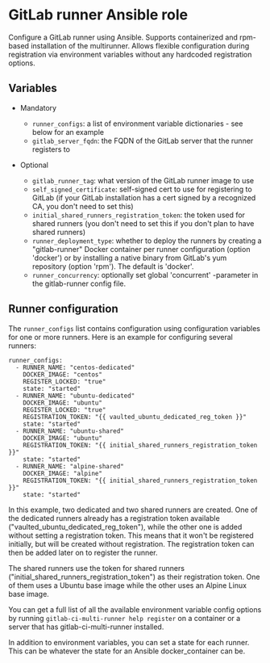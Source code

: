 # GitLab runner Ansible role

Configure a GitLab runner using Ansible. Supports containerized and rpm-based 
installation of the multirunner. Allows flexible configuration during registration 
via environment variables without any hardcoded registration options.

## Variables

  * Mandatory
    * `runner_configs`: a list of environment variable dictionaries - see below
      for an example
    * `gitlab_server_fqdn`: the FQDN of the GitLab server that the runner
      registers to

  * Optional
    * `gitlab_runner_tag`: what version of the GitLab runner image to use
    * `self_signed_certificate`: self-signed cert to use for registering to
      GitLab (if your GitLab installation has a cert signed by a recognized CA,
      you don't need to set this)
    * `initial_shared_runners_registration_token`: the token used for shared
      runners (you don't need to set this if you don't plan to have shared
      runners)
    * `runner_deployment_type`: whether to deploy the runners by creating a
      "gitlab-runner" Docker container per runner configuration (option 'docker')
      or by installing a native binary from GitLab's yum repository (option 'rpm').
      The default is 'docker'.
    * `runner_concurrency`: optionally set global 'concurrent' -parameter
      in the gitlab-runner config file.

## Runner configuration

The `runner_configs` list contains configuration using configuration variables
for one or more runners. Here is an example for configuring several runners:

```
runner_configs:
  - RUNNER_NAME: "centos-dedicated"
    DOCKER_IMAGE: "centos"
    REGISTER_LOCKED: "true"
    state: "started"
  - RUNNER_NAME: "ubuntu-dedicated"
    DOCKER_IMAGE: "ubuntu"
    REGISTER_LOCKED: "true"
    REGISTRATION_TOKEN: "{{ vaulted_ubuntu_dedicated_reg_token }}"
    state: "started"
  - RUNNER_NAME: "ubuntu-shared"
    DOCKER_IMAGE: "ubuntu"
    REGISTRATION_TOKEN: "{{ initial_shared_runners_registration_token }}"
    state: "started"
  - RUNNER_NAME: "alpine-shared"
    DOCKER_IMAGE: "alpine"
    REGISTRATION_TOKEN: "{{ initial_shared_runners_registration_token }}"
    state: "started"
```

In this example, two dedicated and two shared runners are created. One of the
dedicated runners already has a registration token available
("vaulted_ubuntu_dedicated_reg_token"), while the other one is added without
setting a registration token. This means that it won't be registered initially,
but will be created without registration. The registration token can then be
added later on to register the runner.

The shared runners use the token for shared runners
("initial_shared_runners_registration_token") as their registration token. One
of them uses a Ubuntu base image while the other uses an Alpine Linux base
image.

You can get a full list of all the available environment variable config
options by running `gitlab-ci-multi-runner help register` on a container or a
server that has gitlab-ci-multi-runner installed.

In addition to environment variables, you can set a state for each runner. This
can be whatever the state for an Ansible docker_container can be.

